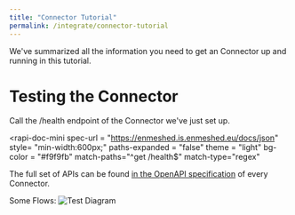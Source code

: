 ```yaml
---
title: "Connector Tutorial"
permalink: /integrate/connector-tutorial
---
```


We've summarized all the information you need to get an Connector up and running in this tutorial.

# Testing the Connector

Call the /health endpoint of the Connector we've just set up.

<rapi-doc-mini
spec-url = "https://enmeshed.is.enmeshed.eu/docs/json"
style= "min-width:600px;"
paths-expanded = "false"
theme = "light"
bg-color = "#f9f9fb"
match-paths="^get /health$"
match-type="regex"

> </rapi-doc-mini>

The full set of APIs can be found <a href="https://enmeshed.is.enmeshed.eu/docs/rapidoc">in the OpenAPI specification</a> of every Connector.

Some Flows:
![Test Diagram]({{site.plantuml}}integrate/diagrams/Test.pu)
